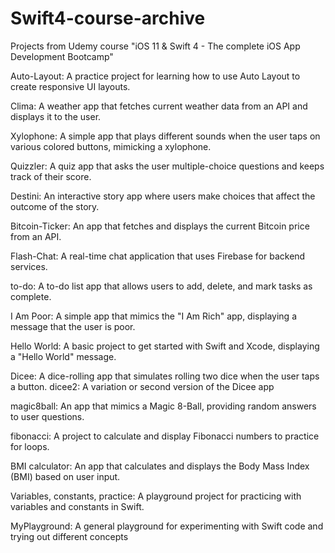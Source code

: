 # Swift4-course-archive
Projects from Udemy course "iOS 11 &amp; Swift 4 - The complete iOS App Development Bootcamp"

Auto-Layout: A practice project for learning how to use Auto Layout to create responsive UI layouts.

Clima: A weather app that fetches current weather data from an API and displays it to the user.

Xylophone: A simple app that plays different sounds when the user taps on various colored buttons, mimicking a xylophone.

Quizzler: A quiz app that asks the user multiple-choice questions and keeps track of their score.

Destini: An interactive story app where users make choices that affect the outcome of the story.

Bitcoin-Ticker: An app that fetches and displays the current Bitcoin price from an API.

Flash-Chat: A real-time chat application that uses Firebase for backend services.

to-do: A to-do list app that allows users to add, delete, and mark tasks as complete.

I Am Poor: A simple app that mimics the "I Am Rich" app, displaying a message that the user is poor.

Hello World: A basic project to get started with Swift and Xcode, displaying a "Hello World" message.

Dicee: A dice-rolling app that simulates rolling two dice when the user taps a button.
dicee2: A variation or second version of the Dicee app 

magic8ball: An app that mimics a Magic 8-Ball, providing random answers to user questions.

fibonacci: A project to calculate and display Fibonacci numbers to practice for loops.

BMI calculator: An app that calculates and displays the Body Mass Index (BMI) based on user input.

Variables, constants, practice: A playground project for practicing with variables and constants in Swift.

MyPlayground: A general playground for experimenting with Swift code and trying out different concepts